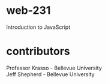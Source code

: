 # web-231
Introduction to JavaScript
# contributors
Professor Krasso - Bellevue University  
Jeff Shepherd - Bellevue University
